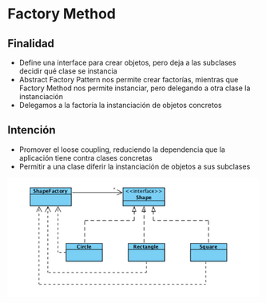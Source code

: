 # Factory Method

## Finalidad

* Define una interface para crear objetos, pero deja a las subclases decidir qué clase se instancia
* Abstract Factory Pattern nos permite crear factorías, mientras que Factory Method nos permite instanciar, pero delegando a otra clase la
  instanciación
* Delegamos a la factoría la instanciación de objetos concretos

## Intención

* Promover el loose coupling, reduciendo la dependencia que la aplicación tiene contra clases concretas
* Permitir a una clase diferir la instanciación de objetos a sus subclases

![Factory Method pattern](pattern.png)
